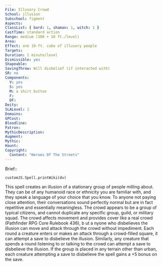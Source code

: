```yaml
---
File: Illusory Crowd
School: illusion
Subschool: figment
Aspects: 
ClassList: { bard: 1, shaman: 1, witch: 1 }
CastTime: standard action
Range: medium (100 + 10 ft./level)
Area: 
Effect: one 10-ft. cube of illusory people
Targets: 
Duration: 1 minute/level
Dismissible: yes
Shapeable: 
SavingThrow: Will disbelief (if interacted with)
SR: no
Components:
  V: yes
  S: yes
  M: a shirt button
  F: 
  DF: 
Deity: 
SLALevel: 1
Domains: 
GPCost: 
Bloodline: 
Patron: 
MythicDescription: 
Augment: 
Mythic: 
Haunt: 
Copyright:
  Content: "Heroes Of The Streets"
---
```

Brief:: 

```dataviewjs
customJS.Spell.printWiki(dv)
```

This spell creates an illusion of a stationary group of people milling about. They can be of any humanoid race or ethnicity you are familiar with, and they speak a language of your choice that you know. To anyone not paying close attention, their  conversations sound perfectly normal but are in fact repetitive and essentially meaningless. The crowd appears to be a group of typical citizens, and cannot duplicate any specific group, guild, or military squad.  The crowd affects movement and provides cover like a real crowd (Pathfinder RPG Core Rulebook 436), b ut a nyone who disbelieves the illusion can move and attack through the crowd without impediment. Each round a creature enters or makes an attack through a crowd-filled square, it can attempt a save to disbelieve the illusion. Similarly, any creature that spends a round listening to or talking to the crowd can attempt a save to disbelieve the illusion. If the group is placed in any terrain other than urban, each creature attempting a save to disbelieve the spell gains a +5 bonus on the save.
